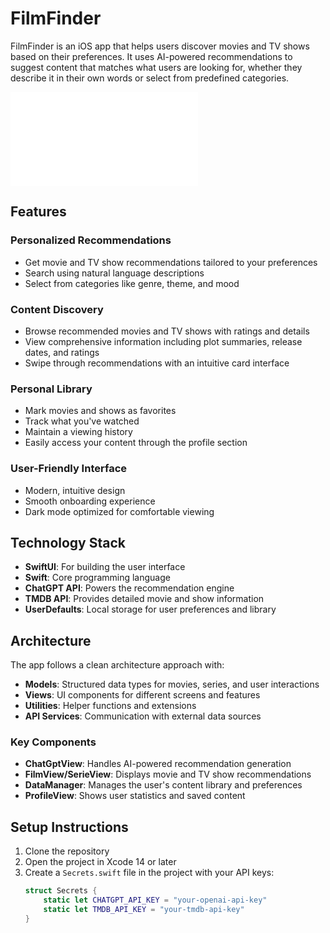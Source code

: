 # FilmFinder

FilmFinder is an iOS app that helps users discover movies and TV shows based on their preferences. It uses AI-powered recommendations to suggest content that matches what users are looking for, whether they describe it in their own words or select from predefined categories.

![FilmFinder Logo](FilmFinder/Assets.xcassets/FilmFinder_logo.imageset/Contents.json)

## Features

### Personalized Recommendations
- Get movie and TV show recommendations tailored to your preferences
- Search using natural language descriptions
- Select from categories like genre, theme, and mood

### Content Discovery
- Browse recommended movies and TV shows with ratings and details
- View comprehensive information including plot summaries, release dates, and ratings
- Swipe through recommendations with an intuitive card interface

### Personal Library
- Mark movies and shows as favorites
- Track what you've watched
- Maintain a viewing history
- Easily access your content through the profile section

### User-Friendly Interface
- Modern, intuitive design
- Smooth onboarding experience
- Dark mode optimized for comfortable viewing

## Technology Stack

- **SwiftUI**: For building the user interface
- **Swift**: Core programming language
- **ChatGPT API**: Powers the recommendation engine
- **TMDB API**: Provides detailed movie and show information
- **UserDefaults**: Local storage for user preferences and library

## Architecture

The app follows a clean architecture approach with:

- **Models**: Structured data types for movies, series, and user interactions
- **Views**: UI components for different screens and features
- **Utilities**: Helper functions and extensions
- **API Services**: Communication with external data sources

### Key Components

- **ChatGptView**: Handles AI-powered recommendation generation
- **FilmView/SerieView**: Displays movie and TV show recommendations
- **DataManager**: Manages the user's content library and preferences
- **ProfileView**: Shows user statistics and saved content

## Setup Instructions

1. Clone the repository
2. Open the project in Xcode 14 or later
3. Create a `Secrets.swift` file in the project with your API keys:
   ```swift
   struct Secrets {
       static let CHATGPT_API_KEY = "your-openai-api-key"
       static let TMDB_API_KEY = "your-tmdb-api-key"
   }
